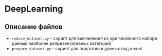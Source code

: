# DeepLearning

## Описание файлов
* ```reduce_dataset.py``` - скрипт для вычлинения из оригинального набора данных наиболее репрезентативных категорий
* ```prepare_dataset.py``` - скрипт для подготовки данных под *mxnet*